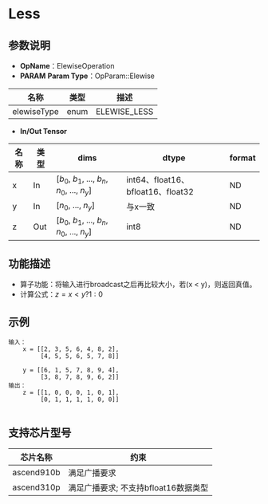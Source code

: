 # Less

## 参数说明

- **OpName**：ElewiseOperation
- **PARAM**
  **Param Type**：OpParam::Elewise

| 名称        | 类型 | 描述         |
| ----------- | ---- | ------------ |
| elewiseType | enum | ELEWISE_LESS |

- **In/Out Tensor**

| 名称 | 类型 | dims                                                    | dtype                   | format |
| ---- | ---- | ------------------------------------------------------- | ----------------------- | ------ |
| x    | In   | [$b_0$, $b_1$, ..., $b_n$, $n_0$, ..., $n_y$] | int64、float16、bfloat16、float32 | ND     |
| y    | In   | [$n_0$, ..., $n_y$]                                 | 与x一致                 | ND     |
| z    | Out  | [$b_0$, $b_1$, ..., $b_n$, $n_0$, ..., $n_y$] | int8                    | ND     |

## 功能描述

- 算子功能：将输入进行broadcast之后再比较大小，若(x < y)，则返回真值。
- 计算公式：$z=x<y?1:0$

## 示例

```
输入：
    x = [[2, 3, 5, 6, 4, 8, 2], 
         [4, 5, 5, 6, 5, 7, 8]]

    y = [[6, 1, 5, 7, 8, 9, 4], 
         [3, 8, 7, 8, 9, 6, 2]]
输出：
    z = [[1, 0, 0, 0, 1, 0, 1], 
         [0, 1, 1, 1, 1, 0, 0]]  
 
```

## 支持芯片型号

| 芯片名称   | 约束         |
| ---------- | ------------ |
| ascend910b | 满足广播要求 |
| ascend310p | 满足广播要求; 不支持bfloat16数据类型 |
